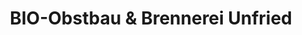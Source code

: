---
title: "BIO-Obstbau & Brennerei Unfried"
url: /krustetten/bio-obstbau-und-brennerei-unfried/
shop: Hofladen
---